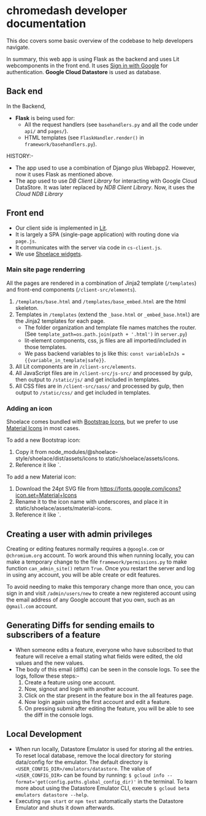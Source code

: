 # chromedash developer documentation

This doc covers some basic overview of the codebase to help developers navigate.

In summary, this web app is using Flask as the backend and uses Lit webcomponents in the front end.
It uses [Sign in with Google](https://developers.google.com/identity/gsi/web) for authentication.
**Google Cloud Datastore** is used as database.

## Back end

In the Backend,

- **Flask** is being used for:
  - All the request handlers (see `basehandlers.py` and all the code under `api/` and `pages/`).
  - HTML templates (see `FlaskHandler.render()` in `framework/basehandlers.py`).

HISTORY:-

- The app used to use a combination of Django plus Webapp2. However, now it uses Flask as mentioned above.
- The app used to use _DB Client Library_ for interacting with Google Cloud DataStore. It was later replaced by _NDB Client Library_. Now, it uses the _Cloud NDB Library_

## Front end

- Our client side is implemented in [Lit](https://lit.dev).
- It is largely a SPA (single-page application) with routing done via `page.js`.
- It communicates with the server via code in `cs-client.js`.
- We use [Shoelace widgets](https://shoelace.style).


### Main site page renderring

All the pages are rendered in a combination of Jinja2 template (`/templates`) and front-end components (`/client-src/elements`).

1. `/templates/base.html` and `/templates/base_embed.html` are the html skeleton.
1. Templates in `/templates` (extend the `_base.html` or `_embed_base.html`) are the Jinja2 templates for each page.
   - The folder organization and template file names matches the router. (See `template_path=os.path.join(path + '.html')` in `server.py`)
   - lit-element components, css, js files are all imported/included in those templates.
   - We pass backend variables to js like this: `const variableInJs = {{variable_in_template|safe}}`.
1. All Lit components are in `/client-src/elements`.
1. All JavaScript files are in `/client-src/js-src/` and processed by gulp, then output to `/static/js/` and get included in templates.
1. All CSS files are in `/client-src/sass/` and processed by gulp, then output to `/static/css/` and get included in templates.

### Adding an icon

Shoelace comes bundled with [Bootstrap Icons](https://icons.getbootstrap.com), but we prefer to use [Material Icons](https://fonts.google.com/icons?icon.set=Material+Icons) in most cases.

To add a new Bootstrap icon:
1. Copy it from node_modules/@shoelace-style/shoelace/dist/assets/icons to static/shoelace/assets/icons.
1. Reference it like `<sl-icon name="icon-name">.

To add a new Material icon:
1. Download the 24pt SVG file from https://fonts.google.com/icons?icon.set=Material+Icons
1. Rename it to the icon name with underscores, and place it in static/shoelace/assets/material-icons.
1. Reference it like `<sl-icon library="material" name="icon_name">.


## Creating a user with admin privileges

Creating or editing features normally requires a `@google.com` or `@chromium.org` account.
To work around this when running locally, you can make a temporary change to the file `framework/permissions.py` to
make function `can_admin_site()` return `True`.
Once you restart the server and log in using any account, you will be able create or edit features.

To avoid needing to make this temporary change more than once, you can sign in
and visit `/admin/users/new` to create a new registered account using the email
address of any Google account that you own, such as an `@gmail.com` account.

## Generating Diffs for sending emails to subscribers of a feature

- When someone edits a feature, everyone who have subscribed to that feature will receive a email stating what fields were edited, the old values and the new values.
- The body of this email (diffs) can be seen in the console logs. To see the logs, follow these steps:-
  1. Create a feature using one account.
  1. Now, signout and login with another account.
  1. Click on the star present in the feature box in the all features page.
  1. Now login again using the first account and edit a feature.
  1. On pressing submit after editing the feature, you will be able to see the diff in the console logs.

## Local Development

- When run locally, Datastore Emulator is used for storing all the entries. To reset local database, remove the local directory for storing data/config for the emulator. The default directory is `<USER_CONFIG_DIR>/emulators/datastore`. The value of `<USER_CONFIG_DIR>` can be found by running: `$ gcloud info --format='get(config.paths.global_config_dir)'` in the terminal. To learn more about using the Datastore Emulator CLI, execute `$ gcloud beta emulators datastore --help`.
- Executing `npm start` or `npm test` automatically starts the Datastore Emulator and shuts it down afterwards.
